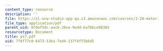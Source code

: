 ```yaml
---
content_type: resource
description: ''
file: https://ol-ocw-studio-app-qa.s3.amazonaws.com/courses/3-20-materials-at-equilibrium-sma-5111-fall-2003/7f6f77c0647353ba7ed4137f4ff5b6d5_ps7.pdf
file_type: application/pdf
parent_uid: 07def5dc-aacb-20ce-9edd-ba766ce9838d
resourcetype: Document
title: ps7.pdf
uid: 7f6f77c0-6473-53ba-7ed4-137f4ff5b6d5
---
```

